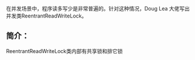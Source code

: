 在并发场景中，程序读多写少是非常普遍的。针对这种情况，Doug Lea 大佬写出并发类ReentrantReadWriteLock。

## 简介：

ReentrantReadWriteLock类内部有共享锁和排它锁